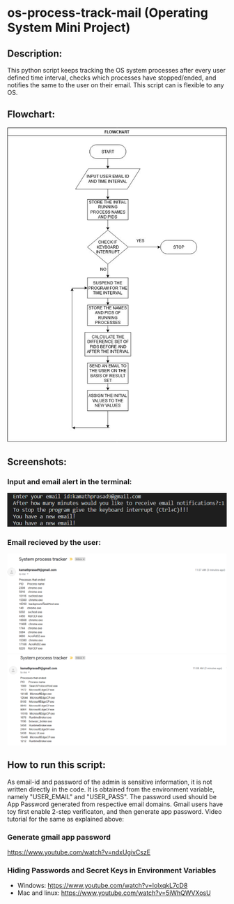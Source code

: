 # os-process-track-mail (Operating System Mini Project)

## Description:
This python script keeps tracking the OS system processes after every user defined time interval, checks which processes have stopped/ended, and notifies the same to the user on their email. This script can is flexible to any OS.

## Flowchart:
<img src="screenshots/flowchart.jpg">

## Screenshots:

  ### Input and email alert in the terminal:
  <img src="screenshots/terminal.png">

  ### Email recieved by the user:
  <img src="screenshots/email1.png">
  <img src="screenshots/email2.png">
  
## How to run this script:
As email-id and password of the admin is sensitive information, it is not written directly in the code. It is obtained from the environment variable, namely "USER_EMAIL" and "USER_PASS". The password used should be App Password generated from respective email domains. Gmail users have toy first enable 2-step verificaton, and then generate app password.
Video tutorial for the same as explained above: 
  ### Generate gmail app password
  https://www.youtube.com/watch?v=ndxUgivCszE
  ### Hiding Passwords and Secret Keys in Environment Variables
  * Windows: https://www.youtube.com/watch?v=IolxqkL7cD8
  * Mac and linux: https://www.youtube.com/watch?v=5iWhQWVXosU
